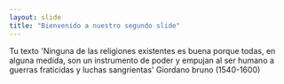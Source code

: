```yaml
---
layout: slide
title: "Bienvenido a nuestro segundo slide"
---
```

Tu texto
'Ninguna de las religiones existentes es buena porque todas, en alguna medida, son un instrumento de poder y empujan al ser humano a guerras fraticidas y luchas sangrientas'
Giordano bruno (1540-1600)
